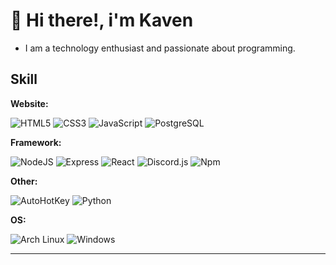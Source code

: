 # 👋 Hi there!, i'm Kaven
- I am a technology enthusiast and passionate about programming.
## Skill
**Website:**
<p align='left'>
  <img alt="HTML5" src="https://img.shields.io/badge/-HTML5-black?logo=html5">
  <img alt="CSS3" src="https://img.shields.io/badge/-CSS3-black?logo=css3&logoColor=3b86ff">
  <img alt="JavaScript" src="https://img.shields.io/badge/-JavaScript-black?logo=javascript">
  <img alt="PostgreSQL" src="https://img.shields.io/badge/-PostgreSQL-black?logo=postgresql">
</p>

**Framework:**
<p align='left'>
  <img alt="NodeJS" src="https://img.shields.io/badge/-NodeJS-black?logo=node.js">
  <img alt="Express" src="https://img.shields.io/badge/-Express-black?logo=express">
  <img alt="React" src="https://img.shields.io/badge/-React-black?logo=react">
  <img alt="Discord.js" src="https://img.shields.io/badge/-Discord.js-black?logo=discord">
  <img alt="Npm" src="https://img.shields.io/badge/-Npm-black?logo=npm&logoColor=db0000">
</p>

**Other:**
<p align='left'>
  <img alt="AutoHotKey" src="https://img.shields.io/badge/-AutoHotKey-black?logo=autohotkey">
  <img alt="Python" src="https://img.shields.io/badge/-Python-black?logo=python">
</p>

**OS:**
<p align='left'>
  <img alt="Arch Linux" src="https://img.shields.io/badge/-Arch_Linux-black?logo=archlinux">
  <img alt="Windows" src="https://img.shields.io/badge/-Windows-black?logo=windows">
</p>

___
